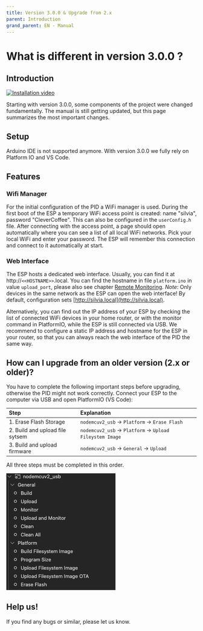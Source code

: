 ```yaml
---
title: Version 3.0.0 & Upgrade from 2.x
parent: Introduction
grand_parent: EN - Manual
---
```


# What is different in version 3.0.0 ?

## Introduction

[![Installation video](https://img.youtube.com/vi/KZPjisOEcQ4/hqdefault.jpg)](https://www.youtube.com/watch?v=KZPjisOEcQ4)

Starting with version 3.0.0, some components of the project were changed fundamentally. The manual is still getting updated, but this page summarizes the most important changes.

## Setup

Arduino IDE is not supported anymore. With version 3.0.0 we fully rely on Platform IO and VS Code.

## Features

### Wifi Manager

For the initial configuration of the PID a WiFi manager is used. During the first boot of the ESP a temporary WiFi access point is created: name "silvia", password "CleverCoffee". This can also be configured in the `userConfig.h` file. After connecting with the access point, a page should open automatically where you can see a list of all local WiFi networks. Pick your local WiFi and enter your password. The ESP will remember this connection and connect to it automatically at start.

### Web Interface

The ESP hosts a dedicated web interface. Usually, you can find it at http://`<<HOSTNAME>>`.local. You can find the hostname in file `platform.ino` in value `upload_port`, please also see chapter [Remote Monitoring](../software-part-I/wifi-configuration.md#remote-monitoring). _Note_: Only devices in the same network as the ESP can open the web interface! By default, configuration sets [http://silvia.local](http://silvia.local).

Alternatively, you can find out the IP address of your ESP by checking the list of connected WiFi devices in your home router, or with the monitor command in PlatformIO, while the ESP is still connected via USB. We recommend to configure a static IP address and hostname for the ESP in your router, so that you can always reach the web interface of the PID the same way.

## How can I upgrade from an older version (2.x or older)?

You have to complete the following important steps before upgrading, otherwise the PID might not work correctly.
Connect your ESP to the computer via USB and open PlatformIO (VS Code):

| Step                            | Explanation                                               |
| :------------------------------ | :-------------------------------------------------------- |
| 1. Erase Flash Storage          | `nodemcuv2_usb` -> `Platform` -> `Erase Flash`            |
| 2. Build and upload file sytsem | `nodemcuv2_usb` -> `Platform` -> `Upload Fileystem Image` |
| 3. Build and upload firmware    | `nodemcuv2_usb` -> `General` -> `Upload`                  |

All three steps must be completed in this order.

![Update](/img/intro/version3/platformio_upgrade.png)

## Help us!

If you find any bugs or similar, please let us know.
